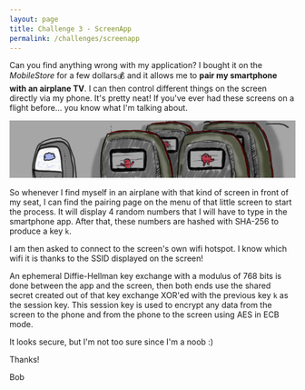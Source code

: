 ```yaml
---
layout: page
title: Challenge 3 - ScreenApp
permalink: /challenges/screenapp
---
```


Can you find anything wrong with my application? I bought it on the *MobileStore* for a few dollars💰  and it allows me to **pair my smartphone with an airplane TV**. I can then control different things on the screen directly via my phone. It's pretty neat! If you've ever had these screens on a flight before... you know what I'm talking about.

![drawing of an airplane screen](/images/challenges/screenapp.jpg)

So whenever I find myself in an airplane with that kind of screen in front of my seat, I can find the pairing page on the menu of that little screen to start the process. It will display 4 random numbers that I will have to type in the smartphone app. After that, these numbers are hashed with SHA-256 to produce a key `k`.

I am then asked to connect to the screen's own wifi hotspot. I know which wifi it is thanks to the SSID displayed on the screen!

An ephemeral Diffie-Hellman key exchange with a modulus of 768 bits is done between the app and the screen, then both ends use the shared secret created out of that key exchange XOR'ed with the previous key `k` as the session key. This session key is used to encrypt any data from the screen to the phone and from the phone to the screen using AES in ECB mode.

It looks secure, but I'm not too sure since I'm a noob :)

Thanks!

Bob

